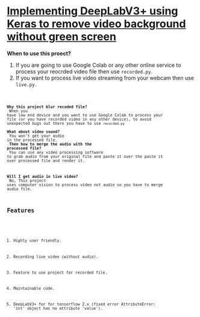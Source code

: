<h1><u>Implementing DeepLabV3+ using Keras to remove video background without green screen</u></h1>

<strong>When to use this proect?</strong><br>
1. If you are going to use Google Colab or any other online service to process your reocrded video file then use <code>recorded.py</code>. <br>
2. If you want to process live video streaming from your webcam then use <code>live.py<code>.
  
  
<strong>Why this project blur recoded file?</strong>
<br>
When you have low end device and you want to use Google Colab to process your file (or you have recorded video in any other device), to avoid unexpected bugs out there you have to use <code>recorded.py</code>
<br>
<strong>What about video sound?</strong>
<br>
You won't get your audio in the processed file.
<br>
<strong>Then how to merge the audio with the processed file?</strong>
<br>
You can use any video processing software to grab audio from your original file and paste it over the paste it over processed file and render it.<br>

<strong>Will I get audio in live video?</strong><br>
No, This project uses computer vision to process video not audio so you have to merge audio file.<br>

<h2>Features</h2>

1. Highly user friendly.

2. Recording live video (without audio).

3. Feature to use project for recorded file.

4. Maintainable code.

5. DeepLabV3+ for for tensorflow 2.x (fixed error AttributeError: 'int' object has no attribute 'value').<br>
